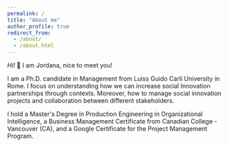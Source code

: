 ```yaml
---
permalink: /
title: "About me"
author_profile: true
redirect_from: 
  - /about/
  - /about.html
---
```


*Hi!* 👋 I am Jordana, nice to meet you! 

I am a Ph.D. candidate in Management from Luiss Guido Carli University in Rome. I focus on understanding how we can increase social Innovation partnerships through contexts. Moreover, how to manage social innovation projects and collaboration between different stakeholders. 

I hold a Master's Degree in Production Engineering in ​​Organizational Intelligence, a Business Management Certificate from Canadian College - Vancouver (CA), and a Google Certificate for the Project Management Program.  


